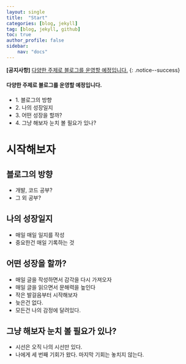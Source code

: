 ```yaml
---
layout: single
title:  "Start"
categories: [blog, jekyll]
tag: [blog, jekyll, github]
toc: true
author_profile: false
sidebar:
    nav: "docs"
---
```


**[공지사항]** [다양한 주제로 블로그를 운영할 예정입니다.](https://ohyeslee.github.io)
{: .notice--success}

<div class="notice--success">
<h4>다양한 주제로 블로그를 운영할 예정입니다.</h4>
<ul>
    <li>1. 블로그의 방향</li>
    <li>2. 나의 성장일지</li>
    <li>3. 어떤 성장을 할까?</li>
    <li>4. 그냥 해보자 눈치 볼 필요가 있나?</li>
</ul>
</div>







# 시작해보자


## 블로그의 방향

- 개발, 코드 공부?
- 그 외 공부?

## 나의 성장일지

- 매일 매일 일지를 작성
- 중요한건 매일 기록하는 것

## 어떤 성장을 할까?

- 매일 글을 작성하면서 감각을 다시 가져오자
- 매일 글을 읽으면서 문해력을 높인다
- 작은 발걸음부터 시작해보자
- 늦은건 없다.
- 모든건 나의 감정에 달려있다.

## 그냥 해보자 눈치 볼 필요가 있나?

- 시선은 오직 나의 시선만 있다.
- 나에게 세 번째 기회가 왔다. 마지막 기회는 놓치지 않는다.

